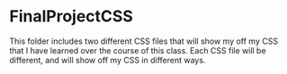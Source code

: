 # FinalProjectCSS
 This folder includes two different CSS files that will show my off my CSS that I have learned over the course of this class. Each CSS file will be different, and will show off my CSS in different ways.
